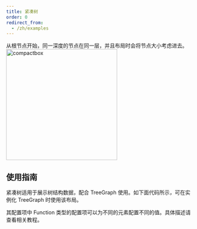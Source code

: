 ```yaml
---
title: 紧凑树
order: 0
redirect_from:
  - /zh/examples
---
```


从根节点开始，同一深度的节点在同一层，并且布局时会将节点大小考虑进去。
<br />
<img src='https://gw.alipayobjects.com/mdn/rms_f8c6a0/afts/img/A*z-ESRoHTpvIAAAAAAAAAAABkARQnAQ' alt='compactbox' width='300'/>

## 使用指南
紧凑树适用于展示树结构数据，配合 TreeGraph 使用。如下面代码所示，可在实例化 TreeGraph 时使用该布局。

其配置项中 Function 类型的配置项可以为不同的元素配置不同的值。具体描述请查看相关教程。
